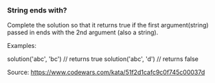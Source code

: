 ### **String ends with?**
 
Complete the solution so that it returns true if the first argument(string) passed in ends with the 2nd argument (also a string).

Examples:

solution('abc', 'bc') // returns true
solution('abc', 'd') // returns false

Source: https://www.codewars.com/kata/51f2d1cafc9c0f745c00037d
